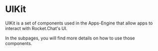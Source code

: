 # UIKit

UIKit is a set of components used in the Apps-Engine that allow apps to interact with Rocket.Chat's UI.

In the subpages, you will find more details on how to use those components.
